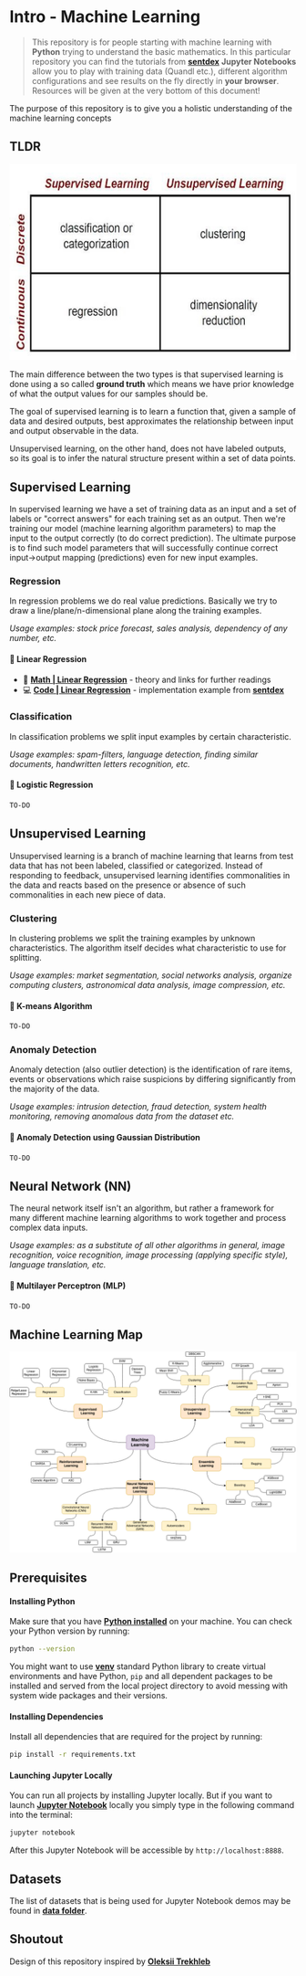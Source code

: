 # Intro - Machine Learning 

> This repository is for people starting with machine learning with **Python** trying to understand the basic mathematics. In this particular repository you can find the tutorials from **[sentdex](https://www.youtube.com/user/sentdex)**
> **Jupyter Notebooks** allow you to play with training data (Quandl etc.), different algorithm configurations and see results on the fly directly in **your browser**.
> Resources will be given at the very bottom of this document!

The purpose of this repository is to give you a holistic understanding of the machine learning concepts

## TLDR

![TLDR](Images/SupVsUnsup.jpeg)

The main difference between the two types is that supervised learning is done using a so called **ground truth** 
which means we have prior knowledge of what the output values for our samples should be. 

The goal of supervised learning is to learn a function that, given a sample of data and 
desired outputs, best approximates the relationship between input and output observable in the data. 

Unsupervised learning, on the other hand, does not have labeled outputs, so its goal is to infer the 
natural structure present within a set of data points.

## Supervised Learning

In supervised learning we have a set of training data as an input and a set of labels or "correct answers" for each training set as an output. 
Then we're training our model (machine learning algorithm parameters) to map the input to the output correctly (to do correct prediction). 
The ultimate purpose is to find such model parameters that will successfully continue correct input→output mapping (predictions) even for new input examples.

### Regression

In regression problems we do real value predictions. Basically we try to draw a line/plane/n-dimensional plane along the training examples.

_Usage examples: stock price forecast, sales analysis, dependency of any number, etc._

#### 🚀 Linear Regression

- 📗 **[Math | Linear Regression](Projects/Linear_Regression)** - theory and links for further readings
- 💻 **[Code | Linear Regression](https://github.com/jousefm/Machine-Learning-Sentdex/blob/master/Intro.ipynb)** - implementation example from **[sentdex](https://www.youtube.com/user/sentdex)**


### Classification

In classification problems we split input examples by certain characteristic.

_Usage examples: spam-filters, language detection, finding similar documents, handwritten letters recognition, etc._

#### 🚀 Logistic Regression

```bash
TO-DO
```

## Unsupervised Learning

Unsupervised learning is a branch of machine learning that learns from test data that has not been labeled, classified or categorized. 
Instead of responding to feedback, unsupervised learning identifies commonalities in the data and reacts based on the presence or 
absence of such commonalities in each new piece of data.

### Clustering

In clustering problems we split the training examples by unknown characteristics. The algorithm itself decides what characteristic to use for splitting.

_Usage examples: market segmentation, social networks analysis, organize computing clusters, astronomical data analysis, image compression, etc._

#### 🚀 K-means Algorithm

```bash
TO-DO
```

### Anomaly Detection

Anomaly detection (also outlier detection) is the identification of rare items, events or observations which raise suspicions by differing significantly from the majority of the data.

_Usage examples: intrusion detection, fraud detection, system health monitoring, removing anomalous data from the dataset etc._

#### 🚀 Anomaly Detection using Gaussian Distribution

```bash
TO-DO
```

## Neural Network (NN)

The neural network itself isn't an algorithm, but rather a framework for many different machine learning algorithms to work together and process complex data inputs.

_Usage examples: as a substitute of all other algorithms in general, image recognition, voice recognition, image processing (applying specific style), language translation, etc._

#### 🚀 Multilayer Perceptron (MLP)

```bash
TO-DO
```

## Machine Learning Map

![Machine Learning Map](Images/MLmap.png)

## Prerequisites

#### Installing Python

Make sure that you have **[Python installed](https://realpython.com/installing-python/)** on your machine. You can check your Python version by running:

```bash
python --version
```

You might want to use **[venv](https://docs.python.org/3/library/venv.html)** standard Python library
to create virtual environments and have Python, `pip` and all dependent packages to be installed and 
served from the local project directory to avoid messing with system wide packages and their 
versions.

#### Installing Dependencies

Install all dependencies that are required for the project by running:

```bash
pip install -r requirements.txt
```

#### Launching Jupyter Locally

You can run all projects by installing Jupyter locally. But if you want to launch **[Jupyter Notebook](http://jupyter.org/)** locally you simply type in the following command into the terminal:

```bash
jupyter notebook
```
After this Jupyter Notebook will be accessible by `http://localhost:8888`.

## Datasets

The list of datasets that is being used for Jupyter Notebook demos may be found in **[data folder](Data)**.


## Shoutout

Design of this repository inspired by **[Oleksii Trekhleb](https://github.com/trekhleb)**